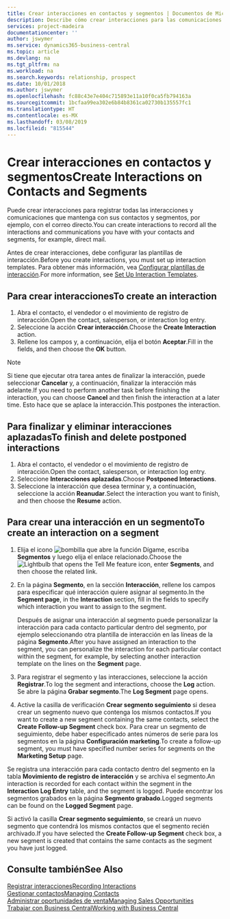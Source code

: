 ```yaml
---
title: Crear interacciones en contactos y segmentos | Documentos de Microsoft
description: Describe cómo crear interacciones para las comunicaciones que mantenga con sus contactos y segmentos en Business Central, por ejemplo, con el correo directo.
services: project-madeira
documentationcenter: ''
author: jswymer
ms.service: dynamics365-business-central
ms.topic: article
ms.devlang: na
ms.tgt_pltfrm: na
ms.workload: na
ms.search.keywords: relationship, prospect
ms.date: 10/01/2018
ms.author: jswymer
ms.openlocfilehash: fc88c43e7e404c715893e11a10f0ca5fb794163a
ms.sourcegitcommit: 1bcfaa99ea302e6b84b8361ca02730b135557fc1
ms.translationtype: HT
ms.contentlocale: es-MX
ms.lasthandoff: 03/08/2019
ms.locfileid: "815544"
---
```

# <a name="create-interactions-on-contacts-and-segments"></a><span data-ttu-id="da36b-103">Crear interacciones en contactos y segmentos</span><span class="sxs-lookup"><span data-stu-id="da36b-103">Create Interactions on Contacts and Segments</span></span>
<span data-ttu-id="da36b-104">Puede crear interacciones para registrar todas las interacciones y comunicaciones que mantenga con sus contactos y segmentos, por ejemplo, con el correo directo.</span><span class="sxs-lookup"><span data-stu-id="da36b-104">You can create interactions to record all the interactions and communications you have with your contacts and segments, for example, direct mail.</span></span>

<span data-ttu-id="da36b-105">Antes de crear interacciones, debe configurar las plantillas de interacción.</span><span class="sxs-lookup"><span data-stu-id="da36b-105">Before you create interactions, you must set up interaction templates.</span></span> <span data-ttu-id="da36b-106">Para obtener más información, vea [Configurar plantillas de interacción](marketing-interactions.md).</span><span class="sxs-lookup"><span data-stu-id="da36b-106">For more information, see  [Set Up Interaction Templates](marketing-interactions.md).</span></span>

## <a name="to-create-an-interaction"></a><span data-ttu-id="da36b-107">Para crear interacciones</span><span class="sxs-lookup"><span data-stu-id="da36b-107">To create an interaction</span></span>
1. <span data-ttu-id="da36b-108">Abra el contacto, el vendedor o el movimiento de registro de interacción.</span><span class="sxs-lookup"><span data-stu-id="da36b-108">Open the contact, salesperson, or interaction log entry.</span></span>
2. <span data-ttu-id="da36b-109">Seleccione la acción **Crear interacción**.</span><span class="sxs-lookup"><span data-stu-id="da36b-109">Choose the **Create Interaction** action.</span></span>
3. <span data-ttu-id="da36b-110">Rellene los campos y, a continuación, elija el botón **Aceptar**.</span><span class="sxs-lookup"><span data-stu-id="da36b-110">Fill in the fields, and then choose the **OK** button.</span></span>

> [!NOTE]  
>   <span data-ttu-id="da36b-111">Si tiene que ejecutar otra tarea antes de finalizar la interacción, puede seleccionar **Cancelar** y, a continuación, finalizar la interacción más adelante.</span><span class="sxs-lookup"><span data-stu-id="da36b-111">If you need to perform another task before finishing the interaction, you can choose **Cancel** and then finish the interaction at a later time.</span></span> <span data-ttu-id="da36b-112">Esto hace que se aplace la interacción.</span><span class="sxs-lookup"><span data-stu-id="da36b-112">This postpones the interaction.</span></span>

## <a name="to-finish-and-delete-postponed-interactions"></a><span data-ttu-id="da36b-113">Para finalizar y eliminar interacciones aplazadas</span><span class="sxs-lookup"><span data-stu-id="da36b-113">To finish and delete postponed interactions</span></span>
1. <span data-ttu-id="da36b-114">Abra el contacto, el vendedor o el movimiento de registro de interacción.</span><span class="sxs-lookup"><span data-stu-id="da36b-114">Open the contact, salesperson, or interaction log entry.</span></span>
2. <span data-ttu-id="da36b-115">Seleccione **Interacciones aplazadas**.</span><span class="sxs-lookup"><span data-stu-id="da36b-115">Choose **Postponed Interactions**.</span></span>
3. <span data-ttu-id="da36b-116">Seleccione la interacción que desea terminar y, a continuación, seleccione la acción **Reanudar**.</span><span class="sxs-lookup"><span data-stu-id="da36b-116">Select the interaction you want to finish, and then choose the **Resume** action.</span></span>

## <a name="to-create-an-interaction-on-a-segment"></a><span data-ttu-id="da36b-117">Para crear una interacción en un segmento</span><span class="sxs-lookup"><span data-stu-id="da36b-117">To create an interaction on a segment</span></span>
1. <span data-ttu-id="da36b-118">Elija el icono ![bombilla que abre la función Dígame](media/ui-search/search_small.png "Dígame que desea hacer"), escriba **Segmentos** y luego elija el enlace relacionado.</span><span class="sxs-lookup"><span data-stu-id="da36b-118">Choose the ![Lightbulb that opens the Tell Me feature](media/ui-search/search_small.png "Tell me what you want to do") icon, enter **Segments**, and then choose the related link.</span></span>
2. <span data-ttu-id="da36b-119">En la página **Segmento**, en la sección **Interacción**, rellene los campos para especificar qué interacción quiere asignar al segmento.</span><span class="sxs-lookup"><span data-stu-id="da36b-119">In the **Segment page**, in the **Interaction** section, fill in the fields to specify which interaction you want to assign to the segment.</span></span>

    <span data-ttu-id="da36b-120">Después de asignar una interacción al segmento puede personalizar la interacción para cada contacto particular dentro del segmento, por ejemplo seleccionando otra plantilla de interacción en las líneas de la página **Segmento**.</span><span class="sxs-lookup"><span data-stu-id="da36b-120">After you have assigned an interaction to the segment, you can personalize the interaction for each particular contact within the segment, for example, by selecting another interaction template on the lines on the **Segment** page.</span></span>  
3. <span data-ttu-id="da36b-121">Para registrar el segmento y las interacciones, seleccione la acción **Registrar**.</span><span class="sxs-lookup"><span data-stu-id="da36b-121">To log the segment and interactions, choose the **Log** action.</span></span> <span data-ttu-id="da36b-122">Se abre la página **Grabar segmento**.</span><span class="sxs-lookup"><span data-stu-id="da36b-122">The **Log Segment** page opens.</span></span>
4. <span data-ttu-id="da36b-123">Active la casilla de verificación **Crear segmento seguimiento** si desea crear un segmento nuevo que contenga los mismos contactos.</span><span class="sxs-lookup"><span data-stu-id="da36b-123">If you want to create a new segment containing the same contacts, select the **Create Follow-up Segment** check box.</span></span> <span data-ttu-id="da36b-124">Para crear un segmento de seguimiento, debe haber especificado antes números de serie para los segmentos en la página **Configuración marketing**.</span><span class="sxs-lookup"><span data-stu-id="da36b-124">To create a follow-up segment, you must have specified number series for segments on the **Marketing Setup** page.</span></span>

<span data-ttu-id="da36b-125">Se registra una interacción para cada contacto dentro del segmento en la tabla **Movimiento de registro de interacción** y se archiva el segmento.</span><span class="sxs-lookup"><span data-stu-id="da36b-125">An interaction is recorded for each contact within the segment in the **Interaction Log Entry** table, and the segment is logged.</span></span> <span data-ttu-id="da36b-126">Puede encontrar los segmentos grabados en la página **Segmento grabado**.</span><span class="sxs-lookup"><span data-stu-id="da36b-126">Logged segments can be found on the **Logged Segment** page.</span></span>

<span data-ttu-id="da36b-127">Si activó la casilla **Crear segmento seguimiento**, se creará un nuevo segmento que contendrá los mismos contactos que el segmento recién archivado.</span><span class="sxs-lookup"><span data-stu-id="da36b-127">If you have selected the **Create Follow-up Segment** check box, a new segment is created that contains the same contacts as the segment you have just logged.</span></span>

## <a name="see-also"></a><span data-ttu-id="da36b-128">Consulte también</span><span class="sxs-lookup"><span data-stu-id="da36b-128">See Also</span></span>
[<span data-ttu-id="da36b-129">Registrar interacciones</span><span class="sxs-lookup"><span data-stu-id="da36b-129">Recording Interactions</span></span>](marketing-interactions.md)  
[<span data-ttu-id="da36b-130">Gestionar contactos</span><span class="sxs-lookup"><span data-stu-id="da36b-130">Managing Contacts</span></span>](marketing-contacts.md)  
[<span data-ttu-id="da36b-131">Administrar oportunidades de venta</span><span class="sxs-lookup"><span data-stu-id="da36b-131">Managing Sales Opportunities</span></span>](marketing-manage-sales-opportunities.md)  
[<span data-ttu-id="da36b-132">Trabajar con Business Central</span><span class="sxs-lookup"><span data-stu-id="da36b-132">Working with Business Central</span></span>](ui-work-product.md)
